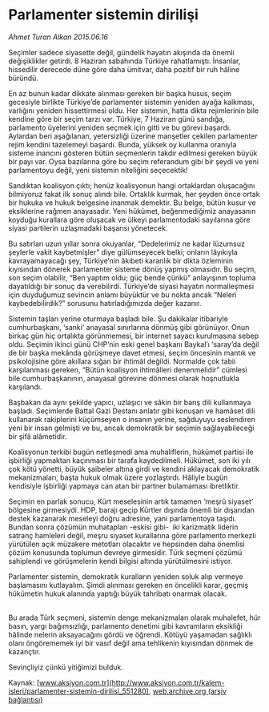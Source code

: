 # Parlamenter sistemin dirilişi

*Ahmet Turan Alkan 2015.06.16*

<div class="pNewsDetailMainContent" itemprop="articleBody">
 <p>
  Seçimler sadece siyasette değil, gündelik hayatın akışında da önemli değişiklikler getirdi. 8 Haziran sabahında Türkiye rahatlamıştı. İnsanlar, hissedilir derecede düne göre daha ümitvar, daha pozitif bir ruh hâline büründü.
 </p>
 <p>
  En az bunun kadar dikkate alınması gereken bir başka husus, seçim gecesiyle birlikte Türkiye’de parlamenter sistemin yeniden ayağa kalkması, varlığını yeniden hissettirmesi oldu. Her sistemin, hatta dikta rejimlerinin bile kendine göre bir seçim tarzı var. Türkiye, 7 Haziran günü sandığa, parlamento üyelerini yeniden seçmek için gitti ve bu görevi başardı. Aylardan beri aşağılanan, yetersizliği üzerine manşetler çekilen parlamenter rejim kendini tazelemeyi başardı. Bunda, yüksek oy kullanma oranıyla sisteme inancını gösteren bütün seçmenlerin takdir edilmesi gereken büyük bir payı var. Oysa bazılarına göre bu seçim referandum gibi bir şeydi ve yeni parlamentoyu değil, yeni sistemin niteliğini seçecektik!
 </p>
 <p>
  Sandıktan koalisyon çıktı; henüz koalisyonun hangi ortaklardan oluşacağını bilmiyoruz fakat ilk sonuç alındı bile. Ortaklık kurmak, her şeyden önce ortak bir hukuka ve hukuk belgesine inanmak demektir. Bu belge, bütün kusur ve eksiklerine rağmen anayasadır. Yeni hükümet, beğenmediğimiz anayasanın koyduğu kurallara göre oluşacak ve ülkeyi parlamentodaki sayılarına göre siyasi partilerin uzlaşmadaki başarısı yönetecek.
 </p>
 <p>
  Bu satırları uzun yıllar sonra okuyanlar, “Dedelerimiz ne kadar lüzumsuz şeylerle vakit kaybetmişler” diye gülümseyecek belki; onların lâyıkıyla kavrayamayacağı şey, Türkiye’nin âkıbeti karanlık bir dikta özleminin kıyısından dönerek parlamenter sisteme dönüş yapmış olmasıdır. Bu seçim, son seçim olabilir, “Ben yaptım oldu; güç bende çünkü” anlayışının topluma dayatıldığı bir sonuç da verebilirdi. Türkiye’de siyasi hayatın normalleşmesi için duyduğumuz sevincin anlamı büyüktür ve bu nokta ancak “Neleri kaybedebilirdik?” sorusunu hatırladığımızda değer kazanır.
 </p>
 <p>
  Sistemin taşları yerine oturmaya başladı bile. Şu dakikalar itibariyle cumhurbaşkanı, ‘sanki’ anayasal sınırlarına dönmüş gibi görünüyor. Onun birkaç gün hiç ortalıkta görünmemesi, bir internet sayacı kurulmasına sebep oldu. Seçimin ikinci günü CHP’nin eski genel başkanı Baykal’ı ‘saray’da değil de bir başka mekânda görüşmeye davet etmesi, seçim öncesinin mantık ve psikolojisine göre akıllara sığan bir ihtimâl değildi. Normalde çok tabii karşılanması gereken, “Bütün koalisyon ihtimâlleri denenmelidir” cümlesi bile cumhurbaşkanının, anayasal görevine dönmesi olarak hoşnutlukla karşılandı.
 </p>
 <p>
  Başbakan da aynı şekilde yapıcı, uzlaşıcı ve sâkin bir barış dili kullanmaya başladı. Seçimlerde Battal Gazi Destanı anlatır gibi konuşan ve hamâset dili kullanarak rakiplerini küçümseyen o insanın yerine, sağduyuyu seslendiren yeni bir insan gelmişti ve bu, ancak demokratik bir seçimin sağlayabileceği bir şifâ alâmetidir.
 </p>
 <p>
  Koalisyonun terkibi bugün netleşmedi ama muhaliflerin, hükümet partisi ile işbirliği yapmaktan kaçınması bir tarafa kaydedilmeli. Hükümet, son iki yılı çok kötü yönetti, büyük şaibeler altına girdi ve kendini aklayacak demokratik mekanizmaları, başta hukuk olmak üzere yozlaştırdı. Hâliyle bugün kendisiyle işbirliği yapmaya can atan bir partner bulamaması ibretliktir.
 </p>
 <p>
  Seçimin en parlak sonucu, Kürt meselesinin artık tamamen ‘meşrû siyaset’ bölgesine girmesiydi. HDP, barajı geçip Kürtler dışında önemli bir dışarıdan destek kazanarak meseleyi doğru adresine, yani parlamentoya taşıdı. Bundan sonra çözümün muhatapları -eskisi gibi-  iki karizmatik liderin satranç hamleleri değil, meşru siyaset kurallarına göre parlamento merkezli yürütülen açık müzakere metotları olacaktır ve hepsinden daha önemlisi çözüm konusunda toplumun devreye girmesidir. Türk seçmeni çözümü sahiplendi ve görüşmelerin kendi bilgisi altında yürütülmesini istiyor.
 </p>
 <p>
  Parlamenter sistemin, demokratik kuralların yeniden soluk alıp vermeye başlamasını kutlayalım. Şimdi alınması gereken en öncelikli karar, geçmiş hükümetin hukuk alanında yaptığı büyük tahribatı onarmak olacak.
 </p>
 <p>
  <br>
   Bu arada Türk seçmeni, sistemin denge mekanizmaları olarak muhalefet, hür basın, yargı bağımsızlığı, parlamento denetimi gibi kavramların eksikliği hâlinde nelerin aksayacağını gördü ve öğrendi. Kötüyü yaşamadan sağlıklı olanı öngörememek iyi bir vasıf değil ama tehlikenin kıyısından dönmek de kazançtır.
  </br>
 </p>
 <p>
  Sevinçliyiz çünkü yitiğimizi bulduk.
 </p>
</div>


Kaynak: [www.aksiyon.com.tr](http://www.aksiyon.com.tr/kalem-isleri/parlamenter-sistemin-dirilisi_551280), [web.archive.org (arşiv bağlantısı)](http://web.archive.org/web/20150722031048/http://www.aksiyon.com.tr/kalem-isleri/parlamenter-sistemin-dirilisi_551280)
